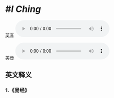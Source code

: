 # ***\#I Ching*** 
英音
<audio src="./media/I Ching1_AAC.aac" controls="controls"></audio>

美音
<audio src="./media/I Ching2_AAC.aac" controls="controls"></audio>



  

英文释义
---
### 1.**《易经》**  


